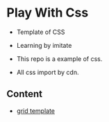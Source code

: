 # Play With Css
- Template of CSS 
- Learning by imitate

- This repo is a example of css.
- All css import by cdn. 


## Content
- [grid template](src/grid_template.html)